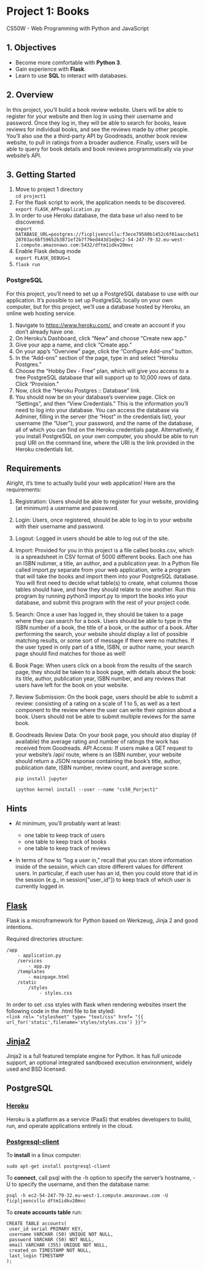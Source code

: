 # Project 1: Books

CS50W - Web Programming with Python and JavaScript

## 1. Objectives

-   Become more comfortable with __Python 3__.
-   Gain experience with __Flask__.
-   Learn to use __SQL__ to interact with databases.

## 2. Overview

In this project, you’ll build a book review website. Users will be able to register for your website and then log in using their username and password. Once they log in, they will be able to search for books, leave reviews for individual books, and see the reviews made by other people. You’ll also use the a third-party API by Goodreads, another book review website, to pull in ratings from a broader audience. Finally, users will be able to query for book details and book reviews programmatically via your website’s API.
## 3. Getting Started

1. Move to project 1 directory  
`cd project1`  
2. For the flask script to work, the application needs to be discovered.  
`export FLASK_APP=application.py`  
3. In order to use Heroku database, the data base url also need to be discovered.  
`export DATABASE_URL=postgres://ficpljxencvllu:f3ece79580b1452c6f01aaccbe5120703ac6bf59652b3871ef2b7f76ed443d1e@ec2-54-247-79-32.eu-west-1.compute.amazonaws.com:5432/dftm1idkv20mvc`  
4. Enable Flask debug mode  
`export FLASK_DEBUG=1`
5. `flask run`

### PostgreSQL

For this project, you’ll need to set up a PostgreSQL database to use with our application. It’s possible to set up PostgreSQL locally on your own computer, but for this project, we’ll use a database hosted by Heroku, an online web hosting service.

1.  Navigate to <https://www.heroku.com/>, and create an account if you don’t already have one.
2.  On Heroku’s Dashboard, click “New” and choose “Create new app.”
3.  Give your app a name, and click “Create app.”
4.  On your app’s “Overview” page, click the “Configure Add-ons” button.
5.  In the “Add-ons” section of the page, type in and select “Heroku Postgres.”
6.  Choose the “Hobby Dev - Free” plan, which will give you access to a free PostgreSQL database that will support up to 10,000 rows of data. Click “Provision.”
7.  Now, click the “Heroku Postgres :: Database” link.
8.  You should now be on your database’s overview page. Click on “Settings”, and then “View Credentials.” This is the information you’ll need to log into your database. You can access the database via Adminer, filling in the server (the “Host” in the credentials list), your username (the “User”), your password, and the name of the database, all of which you can find on the Heroku credentials page.
    Alternatively, if you install PostgreSQL on your own computer, you should be able to run psql URI on the command line, where the URI is the link provided in the Heroku credentials list.


## Requirements

Alright, it’s time to actually build your web application! Here are the requirements:

1.  Registration: Users should be able to register for your website, providing (at minimum) a username and password.
2.  Login: Users, once registered, should be able to log in to your website with their username and password.
3.  Logout: Logged in users should be able to log out of the site.
4.  Import: Provided for you in this project is a file called books.csv, which is a spreadsheet in CSV format of 5000 different books. Each one has an ISBN nubmer, a title, an author, and a publication year. In a Python file called import.py separate from your web application, write a program that will take the books and import them into your PostgreSQL database. You will first need to decide what table(s) to create, what columns those tables should have, and how they should relate to one another. Run this program by running python3 import.py to import the books into your database, and submit this program with the rest of your project code.
5.  Search: Once a user has logged in, they should be taken to a page where they can search for a book. Users should be able to type in the ISBN number of a book, the title of a book, or the author of a book. After performing the search, your website should display a list of possible matching results, or some sort of message if there were no matches. If the user typed in only part of a title, ISBN, or author name, your search page should find matches for those as well!
6.  Book Page: When users click on a book from the results of the search page, they should be taken to a book page, with details about the book: its title, author, publication year, ISBN number, and any reviews that users have left for the book on your website.
7.  Review Submission: On the book page, users should be able to submit a review: consisting of a rating on a scale of 1 to 5, as well as a text component to the review where the user can write their opinion about a book. Users should not be able to submit multiple reviews for the same book.
8.  Goodreads Review Data: On your book page, you should also display (if available) the average rating and number of ratings the work has received from Goodreads.
    API Access: If users make a GET request to your website’s /api/<isbn> route, where <isbn> is an ISBN number, your website should return a JSON response containing the book’s title, author, publication date, ISBN number, review count, and average score.  

    `pip install jupyter`  

    `ipython kernel install --user --name "cs50_Porject1"`

## Hints

-   At minimum, you’ll probably want at least:

    -   one table to keep track of users  
    -   one table to keep track of books  
    -   one table to keep track of reviews  

-   In terms of how to “log a user in,” recall that you can store information inside of the session, which can store different values for different users. In particular, if each user has an id, then you could store that id in the session (e.g., in session["user_id"]) to keep track of which user is currently logged in.

## [Flask](http://flask.pocoo.org/)

Flask is a microframework for Python based on Werkzeug, Jinja 2 and good intentions.

Required directories structure:

```
/app
    - application.py
    /services
        - app.py
    /templates
        - mainpage.html
    /static
        /styles
            - styles.css
```
In order to set .css styles with flask when rendering websites insert the following code in the .html file to be styled:  
```<link rel= "stylesheet" type= "text/css" href= "{{ url_for('static',filename='styles/styles.css') }}">```  

## [Jinja2](http://jinja.pocoo.org/)
Jinja2 is a full featured template engine for Python. It has full unicode support, an optional integrated sandboxed execution environment, widely used and BSD licensed.
## PostgreSQL

### [Heroku](https://data.heroku.com/)
Heroku is a platform as a service (PaaS) that enables developers to build, run, and operate applications entirely in the cloud.  
### [Postgresql-client](postgresql.org)
To __install__ in a linux computer:  
```
sudo apt-get install postgresql-client
```   
To __connect__, call psql with the -h option to specify the server’s hostname, -U to specify the username, and then the database name:
```
psql -h ec2-54-247-79-32.eu-west-1.compute.amazonaws.com -U ficpljxencvllu dftm1idkv20mvc
```
To __create accounts table__ run:
```
CREATE TABLE accounts(
 user_id serial PRIMARY KEY,
 username VARCHAR (50) UNIQUE NOT NULL,
 password VARCHAR (50) NOT NULL,
 email VARCHAR (355) UNIQUE NOT NULL,
 created_on TIMESTAMP NOT NULL,
 last_login TIMESTAMP
);
```
